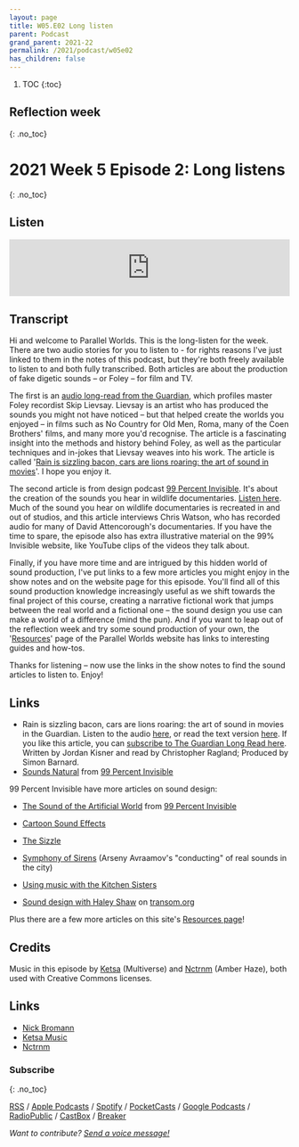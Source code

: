 ```yaml
---
layout: page
title: W05.E02 Long listen
parent: Podcast
grand_parent: 2021-22
permalink: /2021/podcast/w05e02
has_children: false
---
```




1. TOC
{:toc}

## Reflection week
{: .no_toc}


# 2021 Week 5 Episode 2: Long listens
{: .no_toc}

## Listen

<iframe src="https://anchor.fm/olliepalmer/embed/episodes/2021-W5-E2-Reflection-Sound-design-eub4o6" height="102px" width="100%" frameborder="0" scrolling="no"></iframe>


## Transcript

Hi and welcome to Parallel Worlds. This is the long-listen for the week. There are two audio stories for you to listen to - for rights reasons I've just linked to them in the notes of this podcast, but they're both freely available to listen to and both fully transcribed. Both articles are about the production of fake digetic sounds – or Foley – for film and TV.

The first is an [audio long-read from the Guardian](https://www.theguardian.com/news/audio/2015/aug/07/coenbrothers-martinscorsese), which profiles master Foley recordist Skip Lievsay. Lievsay is an artist who has produced the sounds you might not have noticed – but that helped create the worlds you enjoyed – in films such as No Country for Old Men, Roma, many of the Coen Brothers' films, and many more you'd recognise. The article is a fascinating insight into the methods and history behind Foley, as well as the particular techniques and in-jokes that Lievsay weaves into his work. The article is called '[Rain is sizzling bacon, cars are lions roaring: the art of sound in movies](https://www.theguardian.com/news/audio/2015/aug/07/coenbrothers-martinscorsese)'. I hope you enjoy it.

The second article is from design podcast [99 Percent Invisible](https://99pi.org). It's about the creation of the sounds you hear in wildlife documentaries. [Listen here](https://99percentinvisible.org/episode/sounds-natural/). Much of the sound you hear on wildlife documentaries is recreated in and out of studios, and this article interviews Chris Watson, who has recorded audio for many of David Attencorough's documentaries. If you have the time to spare, the episode also has extra illustrative material on the 99% Invisible website, like YouTube clips of the videos they talk about.

Finally, if you have more time and are intrigued by this hidden world of sound production, I've put links to a few more articles you might enjoy in the show notes and on the website page for this episode. You'll find all of this sound production knowledge increasingly useful as we shift towards the final project of this course, creating a narrative fictional work that jumps between the real world and a fictional one – the sound design you use can make a world of a difference (mind the pun). And if you want to leap out of the reflection week and try some sound production of your own, the '[Resources](/resources)' page of the Parallel Worlds website has links to interesting guides and how-tos.

Thanks for listening – now use the links in the show notes to find the sound articles to listen to. Enjoy!


## Links

- Rain is sizzling bacon, cars are lions roaring: the art of sound in movies in the Guardian. Listen to the audio [here](https://www.theguardian.com/news/audio/2015/aug/07/coenbrothers-martinscorsese), or read the text version [here](https://www.theguardian.com/film/2015/jul/22/rain-is-sizzling-bacon-cars-lions-roaring-art-of-sound-in-movies). If you like this article, you can [subscribe to The Guardian Long Read here](https://plinkhq.com/i/587347784). Written by Jordan Kisner and read by Christopher Ragland; Produced by Simon Barnard.
- [Sounds Natural](https://99percentinvisible.org/episode/sounds-natural/) from [99 Percent Invisible](https://99pi.org)

99 Percent Invisible have more articles on sound design:

- [The Sound of the Artificial World](https://99percentinvisible.org/episode/episode-15-the-sound-of-the-artificial-world/) from [99 Percent Invisible](https://99pi.org)
- [Cartoon Sound Effects](https://99percentinvisible.org/episode/classic-cartoon-sound-effects/)
- [The Sizzle](https://99percentinvisible.org/episode/the-sizzle/)
- [Symphony of Sirens](https://99percentinvisible.org/episode/episode-79-symphony-of-sirens-revisited/) (Arseny Avraamov's "conducting" of real sounds in the city)

- [Using music with the Kitchen Sisters](https://transom.org/2014/using-music-kitchen-sisters/)
- [Sound design with Haley Shaw](https://transom.org/2018/sound-design-haley-shaw/) on [transom.org](https://transom.org)

Plus there are a few more articles on this site's [Resources page](/Resources)!

## Credits

Music in this episode by [Ketsa](https://ketsamusic.com/) (Multiverse) and [Nctrnm](https://freemusicarchive.org/music/Nctrnm) (Amber Haze), both used with Creative Commons licenses.


## Links

- [Nick Bromann](https://www.instagram.com/bromann.nick/)
- [Ketsa Music](https://ketsamusic.com/)
- [Nctrnm](https://freemusicarchive.org/music/Nctrnm)


### Subscribe
{: .no_toc}

[RSS](https://anchor.fm/s/1884b008/podcast/rss) / [Apple Podcasts](https://podcasts.apple.com/gb/podcast/parallel-worlds/id1504529134) / [Spotify](https://open.spotify.com/show/3L3RhKaoqQZoU9fIcLuZjz) / [PocketCasts](https://pca.st/ha20534r) / [Google Podcasts](https://www.google.com/podcasts?feed=aHR0cHM6Ly9hbmNob3IuZm0vcy8xODg0YjAwOC9wb2RjYXN0L3Jzcw%3D%3D) / [RadioPublic](https://radiopublic.com/parallel-worlds-WzVy1K) / [CastBox](https://castbox.fm/channel/id2710471?utm_source=podcaster&utm_medium=dlink&utm_campaign=c_2710471&utm_content=Parallel%20Worlds-CastBox_FM) / [Breaker](https://www.breaker.audio/parallel-worlds)

_Want to contribute? [Send a voice message!](https://anchor.fm/olliepalmer/message)_
